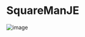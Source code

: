 # SquareManJE
![image](https://user-images.githubusercontent.com/72617970/173548180-9391e156-00d5-4767-8ac8-f7e9844676e4.png)
